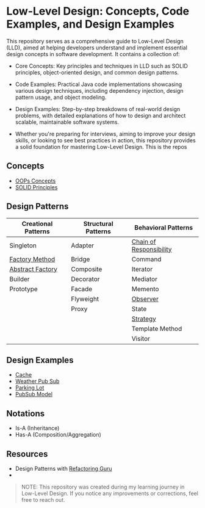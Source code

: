 # Low-Level Design: Concepts, Code Examples, and Design Examples

This repository serves as a comprehensive guide to Low-Level Design (LLD), aimed at helping developers understand and implement essential design concepts in software development. It contains a collection of:

- Core Concepts: Key principles and techniques in LLD such as SOLID principles, object-oriented design, and common design patterns.
- Code Examples: Practical Java code implementations showcasing various design techniques, including dependency injection, design pattern usage, and object modeling.
- Design Examples: Step-by-step breakdowns of real-world design problems, with detailed explanations of how to design and architect scalable, maintainable software systems.

- Whether you're preparing for interviews, aiming to improve your design skills, or looking to see best practices in action, this repository provides a solid foundation for mastering Low-Level Design.
This is the repos


## Concepts

- [OOPs Concepts](./concepts/oops/four-pillars)
- [SOLID Principles](concepts/solid-principles/solid-principles.md)


## Design Patterns

| Creational Patterns                                                | Structural Patterns | Behavioral Patterns                            |
|--------------------------------------------------------------------|---|------------------------------------------------|
| Singleton                                                          | Adapter | [Chain of Responsibility](./concepts/design-patterns/chain-of-responsibility.md)                    |
| [Factory Method](./concepts/design-patterns/factory.md)            | Bridge | Command                                        |
| [Abstract Factory](./concepts/design-patterns/abstract-factory.md) | Composite                                                          | Iterator                                       |
| Builder                                                            | Decorator | Mediator                                       |
| Prototype                                                          | Facade | Memento                                        |
|                                                                    | Flyweight | [Observer](concepts/design-patterns/observer.md) |
|                                                                    | Proxy | State                                          |
|                                                                    |  | [Strategy](concepts/design-patterns/strategy.md) |
|                                                                    |  | Template Method                                |
|                                                                    |  | Visitor                                        |

## Design Examples

- [Cache](./problems/LRU-based-cache.md)
- [Weather Pub Sub](./problems/weather-pub-sub)
- [Parking Lot](./problems/parking-lot.md)
- [PubSub Model](./problems/pub-sub-model.md)


## Notations
- Is-A (Inheritance)
- Has-A (Composition/Aggregation)

## Resources

- Design Patterns with [Refactoring Guru](https://refactoring.guru)
- 

> NOTE: This repository was created during my learning journey in Low-Level Design. If you notice any improvements or corrections, feel free to reach out.